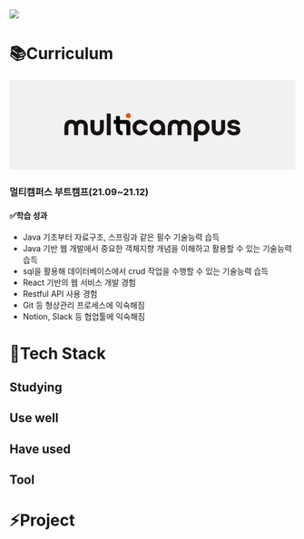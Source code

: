 <img src="https://capsule-render.vercel.app/api?type=waving&color=auto&height=300&section=header&text=Hello, I'm Jun&fontSize=90" />	

# :books:Curriculum

![image-20220112222008492](./md-images/image-20220112222008492.png)	

### 멀티캠퍼스 부트캠프(21.09~21.12)

#### :white_check_mark:학습 성과

- Java 기초부터 자료구조, 스프링과 같은 필수 기술능력 습득
-  Java 기반 웹 개발에서 중요한 객체지향 개념을 이해하고 활용할 수 있는 기술능력 습득 
- sql을 활용해 데이터베이스에서 crud 작업을 수행할 수 있는 기술능력 습득 
- React 기반의 웹 서비스 개발 경험 
- Restful API 사용 경험 
- Git 등 형상관리 프로세스에 익숙해짐 
- Notion, Slack 등 협업툴에 익숙해짐



# :scroll:Tech Stack

## Studying



## Use well



## Have used



## Tool



# :zap:Project

